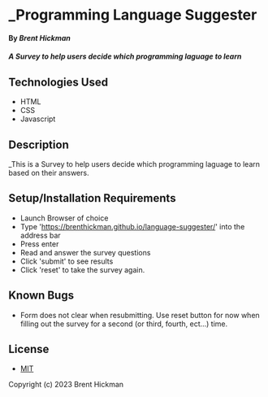 # _Programming Language Suggester

#### By _**Brent Hickman**_

#### _A Survey to help users decide which programming laguage to learn_

## Technologies Used

* HTML
* CSS
* Javascript


## Description

_This is a Survey to help users decide which programming laguage to learn based on their answers.

## Setup/Installation Requirements

* Launch Browser of choice
* Type 'https://brenthickman.github.io/language-suggester/' into the address bar
* Press enter
* Read and answer the survey questions
* Click 'submit' to see results
* Click 'reset' to take the survey again.



## Known Bugs

* Form does not clear when resubmitting. Use reset button for now when filling out the survey for a second (or third, fourth, ect...) time.

## License

* [MIT](https://opensource.org/licenses/MIT)

Copyright (c) 2023 Brent Hickman
